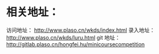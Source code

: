 相关地址：
===============
访问地址：
http://www.plaso.cn/wkds/index.html
录入地址：
http://www.plaso.cn/wkds/luru.html
git 地址：
http://gitlab.plaso.cn/hongfei.hu/minicoursecompetition